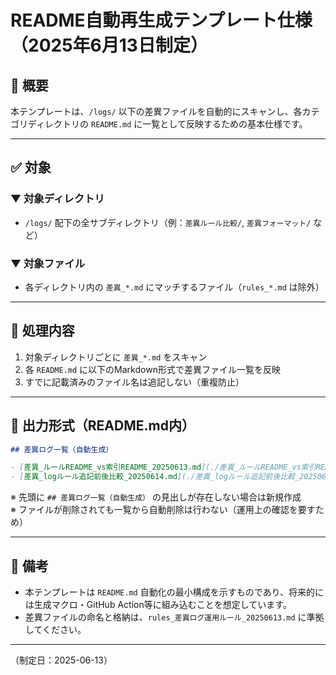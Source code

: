 # README自動再生成テンプレート仕様（2025年6月13日制定）

## 📌 概要
本テンプレートは、`/logs/` 以下の差異ファイルを自動的にスキャンし、各カテゴリディレクトリの `README.md` に一覧として反映するための基本仕様です。

----

## ✅ 対象

### ▼ 対象ディレクトリ
- `/logs/` 配下の全サブディレクトリ（例：`差異ルール比較/`, `差異フォーマット/` など）

### ▼ 対象ファイル
- 各ディレクトリ内の `差異_*.md` にマッチするファイル（`rules_*.md` は除外）

----

## 🔄 処理内容

1. 対象ディレクトリごとに `差異_*.md` をスキャン
2. 各 `README.md` に以下のMarkdown形式で差異ファイル一覧を反映
3. すでに記載済みのファイル名は追記しない（重複防止）

----

## 📄 出力形式（README.md内）

```markdown
## 差異ログ一覧（自動生成）

- [差異_ルールREADME_vs索引README_20250613.md](./差異_ルールREADME_vs索引README_20250613.md)
- [差異_logルール追記前後比較_20250614.md](./差異_logルール追記前後比較_20250614.md)
```

※ 先頭に `## 差異ログ一覧（自動生成）` の見出しが存在しない場合は新規作成  
※ ファイルが削除されても一覧から自動削除は行わない（運用上の確認を要すため）

----

## 🧭 備考

- 本テンプレートは `README.md` 自動化の最小構成を示すものであり、将来的には生成マクロ・GitHub Action等に組み込むことを想定しています。
- 差異ファイルの命名と格納は、`rules_差異ログ運用ルール_20250613.md` に準拠してください。

---

（制定日：2025-06-13）
